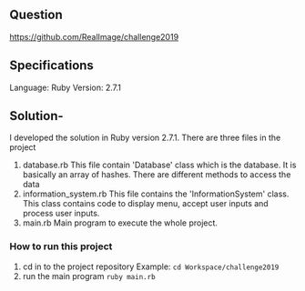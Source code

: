 ## Question
https://github.com/RealImage/challenge2019

## Specifications
Language: Ruby
Version: 2.7.1

## Solution-
I developed the solution in Ruby version 2.7.1. There are three files in the project
1. database.rb
    This file contain 'Database' class which is the database. It is basically an array of hashes. There are different methods to access the data
2. information_system.rb
    This file contains the 'InformationSystem' class. This class contains code to display menu, accept user inputs and process user inputs.
3. main.rb
    Main program to execute the whole project. 

### How to run this project
1. cd in to the project repository
    Example: `cd Workspace/challenge2019`
2. run the main program `ruby main.rb`